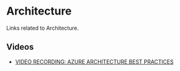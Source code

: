 # Architecture
Links related to Architecture.

## Videos
- [VIDEO RECORDING: AZURE ARCHITECTURE BEST PRACTICES](https://youtu.be/8SCz9x6vaK8)
